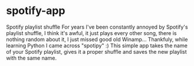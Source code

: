 # spotify-app
Spotify playlist shuffle
For years I've been constantly annoyed by Spotify's playlist shuffle, I think it's awful, it just plays every other song,
there is nothing random about it, I just missed good old Winamp... Thankfuly, while learning Python I came across "spotipy" :)
This simple app takes the name of your Spotify playlist, gives it a proper shuffle and saves the new playlist with the same name.
